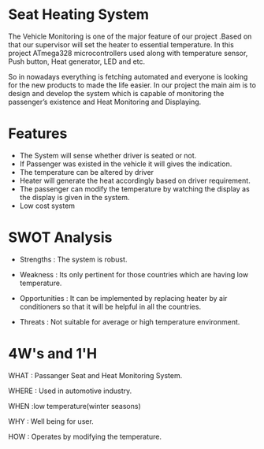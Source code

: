 # Seat Heating System
The Vehicle Monitoring is one of the major feature of our project .Based on that our supervisor will set the heater to essential temperature. In this project ATmega328 microcontrollers used along with temperature sensor, Push button, Heat generator, LED and etc.

So in nowadays everything is fetching automated and everyone is looking for the new products to made the life easier. In our project the main aim is to design and develop the system which is capable of monitoring the passenger’s existence and Heat Monitoring and Displaying.

# Features
- The System will sense whether driver is seated or not.
- If Passenger was existed in the vehicle it will gives the indication.
- The temperature can be altered by driver
- Heater will generate the heat accordingly based on driver requirement.
- The passenger can modify the temperature by watching the display as the display is given in the system.
- Low cost system

# SWOT Analysis
- Strengths : The system is robust.

- Weakness : Its only pertinent for those countries which are having low temperature.

- Opportunities : It can be implemented by replacing heater by air conditioners so that it will be helpful in all the countries.

- Threats : Not suitable for average or high temperature environment.

# 4W's and 1'H
WHAT : Passanger Seat and Heat Monitoring System.

WHERE : Used in automotive industry.

WHEN :low temperature(winter seasons)

WHY : Well being for user.

HOW : Operates by modifying the temperature.


